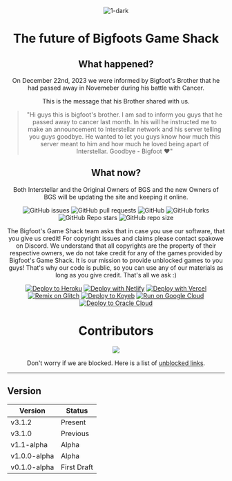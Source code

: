 <div align='center'>


![1-dark](https://user-images.githubusercontent.com/80417201/202951901-67e3b1d9-0b7f-4936-8027-4e03ed8351dd.png)
# The future of Bigfoots Game Shack
## What happened?
On December 22nd, 2023 we were informed by Bigfoot's Brother that he had passed away in Novemeber during his battle with Cancer.

This is the message that his Brother shared with us.
> "Hi guys this is bigfoot's brother. I am sad to inform you guys that he passed away to cancer last month. In his will he instructed me to make an announcement to Interstellar network and his server telling you 
guys goodbye. He wanted to let you guys know how much this server meant to him and how much he loved being apart of Interstellar. 
 Goodbye - Bigfoot :heart:"
## What now?
Both Interstellar and the Original Owners of BGS and the new Owners of BGS will be updating the site and keeping it online.

![GitHub issues](https://img.shields.io/github/issues/InterstellarNetwork/Bigfoots-GS?logo=github&style=flat-square) 
![GitHub pull requests](https://img.shields.io/github/issues-pr/InterstellarNetwork/Bigfoots-GS?label=Pull%20requests&logo=github&style=flat-square) 
![GitHub](https://img.shields.io/github/license/InterstellarNetwork/Bigfoots-GS?label=Licence&logo=github&style=flat-square) 
![GitHub forks](https://img.shields.io/github/forks/InterstellarNetwork/Bigfoots-GS?label=Forks&logo=github&style=flat-square) 
![GitHub Repo stars](https://img.shields.io/github/stars/InterstellarNetwork/Bigfoots-GS?color=yellow&label=Stars&logo=github&style=flat-square) 
![GitHub repo size](https://img.shields.io/github/repo-size/InterstellarNetwork/Bigfoots-GS?label=Repo%20size&logo=github&style=flat-square) 

The Bigfoot's Game Shack team asks that in case you use our software, that you give us credit! For copyright issues and claims please contact spakowe on Discord. We understand that all copyrights are the property of their respective owners, we do not take credit for any of the games provided by Bigfoot's Game Shack. 
It is our mission to provide unblocked games to you guys! That's why our code is public, so you can use any of our materials as long as you give credit. That's all we ask :)
  <br>


  <a target="_blank" href="https://heroku.com/deploy/?template=https://github.com/BigfootsGS/BigfootsGS.github.io"><img alt="Deploy to Heroku" src="https://raw.githubusercontent.com/BinBashBanana/deploy-buttons/master/buttons/remade/heroku.svg"></a>
[![Deploy with Netlify](https://raw.githubusercontent.com/BinBashBanana/deploy-buttons/master/buttons/remade/netlify.svg)](https://app.netlify.com/start/deploy?repository=https://github.com/fidind3211/bigfoot)
[![Deploy with Vercel](https://raw.githubusercontent.com/BinBashBanana/deploy-buttons/master/buttons/remade/vercel.svg)](https://vercel.com/new/clone?repository-url=https://github.com/fidind3211/bigfoot)
  [![Remix on Glitch](https://raw.githubusercontent.com/BinBashBanana/deploy-buttons/master/buttons/remade/glitch.svg)](https://glitch.com/edit/#!/import/github/fidind3211/bigfoot)
  [![Deploy to Koyeb](https://binbashbanana.github.io/deploy-buttons/buttons/remade/koyeb.svg)](https://app.koyeb.com/apps/deploy?type=git&repository=github.com/fidind3211/bigfoot)
  [![Run on Google Cloud](https://binbashbanana.github.io/deploy-buttons/buttons/remade/googlecloud.svg)](https://deploy.cloud.run/?git_repo=https://github.com/fidind3211/bigfoot)
[![Deploy to Oracle Cloud](https://binbashbanana.github.io/deploy-buttons/buttons/remade/oraclecloud.svg)](https://cloud.oracle.com/resourcemanager/stacks/create?zipUrl=https://github.com/fidind3211/bigfoot/archive/refs/heads/main.zip)


  <div align='center'> 
  <h1>Contributors</h1>
<img src="https://contrib.rocks/image?repo=BigfootsGS/BigfootsGS.github.io"/>

Don't worry if we are blocked. Here is a list of [unblocked links](https://github.com/fidind3211/bigfoot/blob/main/other/links.md).

<div align='left'>


---
## Version
| Version | Status |
| - | - |
| v3.1.2 | Present |
| v3.1.0 | Previous |
| v1.1-alpha | Alpha |
| v1.0.0-alpha | Alpha |
| v0.1.0-alpha | First Draft |
  <div align='center'>
